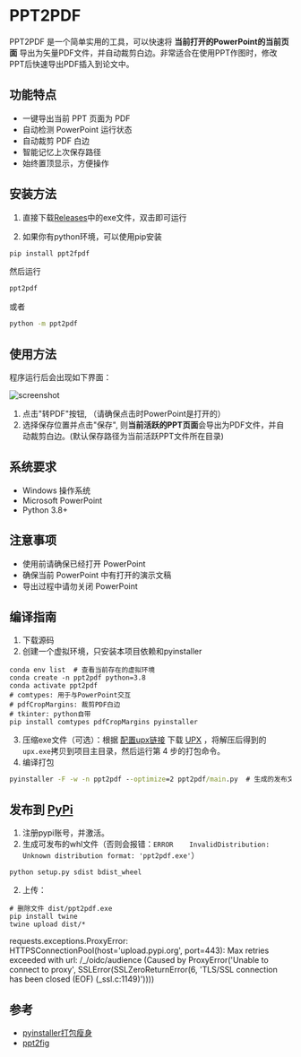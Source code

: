 # PPT2PDF


PPT2PDF 是一个简单实用的工具，可以快速将 **当前打开的PowerPoint的当前页面** 导出为矢量PDF文件，并自动裁剪白边。非常适合在使用PPT作图时，修改PPT后快速导出PDF插入到论文中。



## 功能特点

- 一键导出当前 PPT 页面为 PDF
- 自动检测 PowerPoint 运行状态
- 自动裁剪 PDF 白边
- 智能记忆上次保存路径
- 始终置顶显示，方便操作



## 安装方法

1. 直接下载[Releases](https://github.com/OpenHUTB/ppt2pdf/releases)中的exe文件，双击即可运行

2. 如果你有python环境，可以使用pip安装

```bash
pip install ppt2fpdf
```
然后运行
```bash
ppt2pdf
```
或者
```bash
python -m ppt2pdf
```

## 使用方法
程序运行后会出现如下界面：

![screenshot](./assets/screenshot.png)

1. 点击"转PDF"按钮, （请确保点击时PowerPoint是打开的）
2. 选择保存位置并点击"保存", 则**当前活跃的PPT页面**会导出为PDF文件，并自动裁剪白边。(默认保存路径为当前活跃PPT文件所在目录)


## 系统要求

- Windows 操作系统
- Microsoft PowerPoint
- Python 3.8+


## 注意事项

- 使用前请确保已经打开 PowerPoint
- 确保当前 PowerPoint 中有打开的演示文稿
- 导出过程中请勿关闭 PowerPoint


## 编译指南

1. 下载源码
2. 创建一个虚拟环境，只安装本项目依赖和pyinstaller
```shell
conda env list  # 查看当前存在的虚拟环境
conda create -n ppt2pdf python=3.8
conda activate ppt2pdf
# comtypes: 用于与PowerPoint交互    
# pdfCropMargins: 裁剪PDF白边
# tkinter: python自带
pip install comtypes pdfCropMargins pyinstaller
```
3. 压缩exe文件（可选）：根据 [配置upx链接](https://blog.csdn.net/JiuShu110/article/details/132625538) 下载 [UPX](https://upx.github.io) ，将解压后得到的`upx.exe`拷贝到项目主目录，然后运行第 4 步的打包命令。
4. 编译打包
```cmd
pyinstaller -F -w -n ppt2pdf --optimize=2 ppt2pdf/main.py  # 生成的发布文件为`dist/ppt2pdf.exe`
```


## 发布到 [PyPi](https://pypi.org/)
1. 注册pypi账号，并激活。
2. 生成可发布的whl文件（否则会报错：`ERROR    InvalidDistribution: Unknown distribution format: 'ppt2pdf.exe'`）
```shell
python setup.py sdist bdist_wheel
```
2. 上传：
```shell
# 删除文件 dist/ppt2pdf.exe
pip install twine
twine upload dist/*
```

requests.exceptions.ProxyError: HTTPSConnectionPool(host='upload.pypi.org', port=443): Max retries exceeded with url: /_/oidc/audience (Caused by ProxyError('Unable to connect to proxy', SSLError(SSLZeroReturnError(6, 'TLS/SSL connection has been closed (EOF) (_ssl.c:1149)'))))





## 参考

- [pyinstaller打包瘦身](https://blog.csdn.net/JiuShu110/article/details/132625538)
- [ppt2fig](https://github.com/elliottzheng/ppt2fig)
